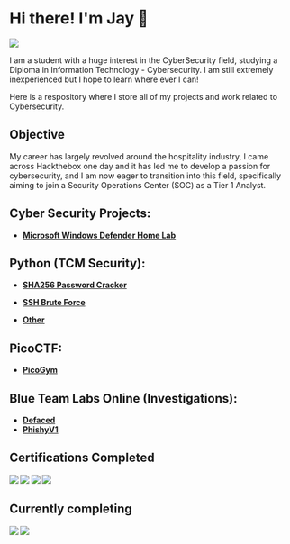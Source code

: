 # Hi there! I'm Jay :muscle:
<a href="https://www.linkedin.com/in/jay-chen-0ab7441b1"><img src="https://img.shields.io/badge/-LinkedIn-0072b1?&style=for-the-badge&logo=linkedin&logoColor=white" /></a>

I am a student with a huge interest in the CyberSecurity field, studying a Diploma in Information Technology - Cybersecurity. 
I am still extremely inexperienced but I hope to learn where ever I can!

Here is a respository where I store all of my projects and work related to Cybersecurity. 

## Objective

My career has largely revolved around the hospitality industry, I came across Hackthebox one day and it has led me to develop a passion for cybersecurity, and I am now eager to transition into this field, specifically aiming to join a Security Operations Center (SOC) as a Tier 1 Analyst.

<h2>Cyber Security Projects:</h2>

- <b> [Microsoft Windows Defender Home Lab](https://github.com/Jjsnaxx/WindowsDefenderHomeLab)  </b>
  
 
<h2>Python (TCM Security):</h2>

- <b> [SHA256 Password Cracker](https://github.com/Jjsnaxx/SHA256-Pw-Cracker/blob/main/README.md)<b>

- <b> [SSH Brute Force](https://github.com/Jjsnaxx/SSH-brute-force/tree/main)</b>
 
- <b> [Other](https://github.com/Jjsnaxx/Other-python/tree/main) </b>

 
<h2>PicoCTF:</h2>

- <b> [PicoGym](https://github.com/Jjsnaxx/PicoCTF/blob/main/README.md) </b>
 

<h2>Blue Team Labs Online (Investigations):</h2>

  - [Defaced](https://github.com/Jjsnaxx/Defaced/blob/main/README.md)
  - [PhishyV1](https://github.com/Jjsnaxx/PhishyV1/blob/main/README.md)

## Certifications Completed

<div>
<img src="https://img.shields.io/badge/Google%20Cyber%20Security%20Certificate-4285F4?style=for-the-badge&logo=google&logoColor=white" />
<img src="https://img.shields.io/badge/TryHackMe%20SOC%20Level%201-FF0000?style=for-the-badge&logo=tryhackme&logoColor=white" />
<img src="https://img.shields.io/badge/BTL1-0000FF?style=for-the-badge" />
<img src="https://img.shields.io/badge/Python%20by%20TCM%20Security-800080?style=for-the-badge&labelColor=FFFFFF"/>





## Currently completing
<div>

<img src="https://img.shields.io/badge/CYSA%2B-FF0000?style=for-the-badge" />
<img src="https://img.shields.io/badge/Diploma_of_Cybersecurity-FF0000?style=for-the-badge" />






 

